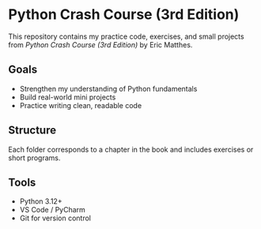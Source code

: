 # Python Crash Course (3rd Edition)

This repository contains my practice code, exercises, and small projects from *Python Crash Course (3rd Edition)* by Eric Matthes.

## Goals
- Strengthen my understanding of Python fundamentals  
- Build real-world mini projects  
- Practice writing clean, readable code  

## Structure
Each folder corresponds to a chapter in the book and includes exercises or short programs.

## Tools
- Python 3.12+
- VS Code / PyCharm
- Git for version control

